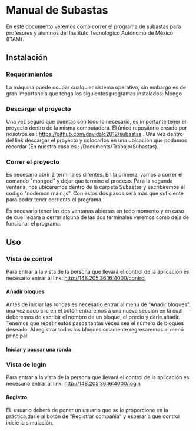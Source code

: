# Manual de Subastas
En este documento veremos como correr el programa de subastas para profesores y alumnos del Instituto Tecnológico Autónomo de México (ITAM). 

## Instalación
### Requerimientos
La máquina puede ocupar cualquier sistema operativo, sin embargo es de gran importancia que tenga los siguientes programas instalados:
Mongo


### Descargar el proyecto
Una vez seguro que cuentas con todo lo necesario, es importante tener el proyecto dentro de la misma computadora. El único repositorio creado por nosotros es : https://github.com/davidalc2012/subastas . Una vez dentro del link descargar el proyecto y colocarlos en una ubicación que podamos recordar (En nuestro caso es : /Documents/Trabajo/Subastas).


### Correr el proyecto
Es necesario abrir 2 terminales difentes. En la primera, vamos a correr el comando "mongod" y dejar que termine el proceso. Para la segunda ventana, nos ubicaremos dentro de la carpeta Subastas y escribiremos el código "nodemon main.js". Con estos dos pasos será más que suficiente para poder tener corriento el programa.

Es necesario tener las dos ventanas abiertas en todo momento y en caso de que llegara a cerrar alguna de las dos terminales veremos como deja de funcionar el programa.

## Uso

### Vista de control
Para entrar a la vista de la persona que llevará el control de la aplicación es necesario entrar al link: http://148.205.36.16:4000/control 

#### Añadir bloques
Antes de iniciar las rondas es necesario entrar al menú de "Añadir bloques", una vez dado clic en el botón entraremos a una nueva sección en la cuál deberemos de escribir el nombre de un bloque, el precio y darle añadir. Tenemos que repetir estos pasos tantas veces sea el número de bloques deseado. Al registrar todos los bloques solamente regresaremos al menú principal.

#### Iniciar y pausar una ronda


### Vista de login
Para entrar a la vista de la persona que llevará el control de la aplicación es necesario entrar al link: http://148.205.36.16:4000/login


#### Registro
 EL usuario deberá de poner un usuario que se le proporcione en la práctica,darle al botón de "Registrar compañia" y esperar a que control inicie la simulación.
 
#### 
